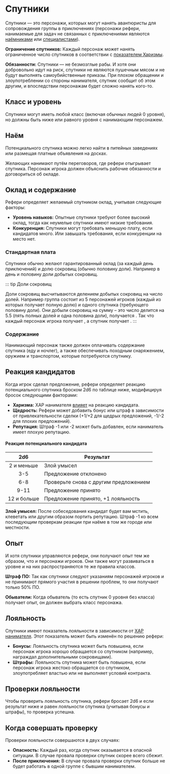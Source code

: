 # Спутники

Спутники — это персонажи, которых могут нанять авантюристы для сопровождения группы в приключениях (персонажи рефери, нанимаемые для задач не связанных с приключениями являются [наёмниками](../hired-help/mercenaries.md) или [специалистами](../hired-help/specialists.md)).

**Ограничение спутников:** Каждый персонаж может нанять ограниченное число спутников в соответствии с [показателем Харизмы](../player-characters/ability-scores.md#модификаторы-харизмы).

**Обязанности:** Спутники — не безмозглые рабы. И хотя они добровольно идут на риск, спутники не являются пушечным мясом и не будут выполнять самоубийственные приказы. При плохом обращении и злоупотреблении со стороны нанимателя, спутник сообщит об этом другим, и впоследствии персонажам будет сложно нанять кого-то.

## Класс и уровень

Спутники могут иметь любой класс (включая обычных людей 0 уровня), но должны быть ниже или равного уровня с нанимающим персонажем.

## Наём

Потенциального спутника можно легко найти в питейных заведениях или размещая платные объявления на досках.

Желающих нанимают путём переговоров, где рефери отыгрывает спутника. Персонаж игрока должен объяснить рабочие обязанности и договориться об окладе.

## Оклад и содержание

Рефери определяет желаемый спутником оклад, учитывая следующие факторы:

- **Уровень навыков:** Опытные спутники требуют более высокий оклад, тогда как неумелые спутники имеют низкие требования.
- **Конкуренция:** Спутники могут требовать меньшую плату, если кандидатов много. Или завышать требования, если конкуренции на место нет.

### Стандартная плата

Спутники обычно желают гарантированный оклад (за каждый день приключений) и долю сокровищ (обычно половину доли). Например <Coin v="1" /> в день и половину доли добытых сокровищ.

::: tip Доли сокровищ

Доли сокровищ высчитываются делением добытых сокровищ на число долей. Например группа состоит из 5 персонажей игроков (каждый из которых получает полную долю) и одного спутника (требующего половину доли). Они добыли сокровищ на сумму <Coin v="2750" /> – это число делится на 5.5 (пять полных долей и одна половина доли), получается <Coin v="500" />. Так что каждый персонаж игрока получает <Coin v="500" />, а спутник получает <Coin v="250" />.
:::

### Содержание

Нанимающий персонаж также должен оплачивать содержание спутника (еду и ночлег), а также обеспечивать походным снаряжением, оружием и транспортом, которые потребуются спутнику.

## Реакция кандидатов

Когда игрок сделал предложение, рефери определяет реакцию потенциального спутника броском 2d6 по таблице ниже, модифицируя бросок следующими факторами:

- **Харизма:** ХАР нанимателя [влияет](../player-characters/ability-scores.md#модификаторы-харизмы) на реакцию кандидата.
- **Щедрость:** Рефери может добавить бонус или штраф в зависимости от привлекательности сделки (+1/+2 для щедрых предложений, -1/-2 для плохих предложений).
- **Репутация:** Штраф -1 или -2 может быть добавлен, если наниматель имеет плохую репутацию.

#### Реакция потенциального кандидата

|     2d6     | Результат                             |
| :---------: | ------------------------------------- |
| 2 и меньше  | Злой умысел                           |
|     3-5     | Предложение отклонено                 |
|     6-8     | Проверьте снова с другим предложением |
|    9-11     | Предложение принято                   |
| 12 и больше | Предложение принято, +1 лояльность    |

**Злой умысел:** После собеседования кандидат будет вам мстить, клеветать или другим образом портить репутацию. Штраф -1 ко всем последующим проверкам реакции при наёме в том же городе или местности.

## Опыт

И хотя спутники управляются рефери, они получают опыт тем же образом, что и персонажи игроков. Они также могут развиваться в уровне и на них распространяются те же правила классов.

**Штраф ПО:** Так как спутники следуют указаниям персонажей игроков и не принимают прямого участия в решении проблем, то они получают только 50% ПО.

**Обыватели:** Когда обыватель (то есть спутник 0 уровня без класса) получает опыт, он должен выбрать класс персонажа.

## Лояльность

Спутники имеют показатель лояльности в зависимости от [ХАР нанимателя](../player-characters/ability-scores.md#модификаторы-харизмы). Этот показатель может быть изменён по решению рефери:

- **Бонусы:** Лояльность спутника может быть повышена, если персонаж игрока хорошо обращается со спутником (например, награждал дополнительными сокровищами).
- **Штрафы:** Лояльность спутника может быть повышена, если персонаж игрока жестоко обращается со спутником, злоупотребляет властью или не выполняет условий контракта.

## Проверки лояльности

Чтобы проверить лояльность спутника, рефери бросает 2d6 и если результат ниже и равен лояльности спутника (учитывая бонусы и штрафы), то проверка успешна.

## Когда совершать проверку

Проверки лояльности совершаются в двух случаях:

- **Опасность:** Каждый раз, когда спутник оказывается в опасной ситуации. В случае провала проверки спутник скорее всего сбежит.
- **После приключения:** В случае провала проверки спутник больше не будет работать в одной группе с бывшим нанимателем.
